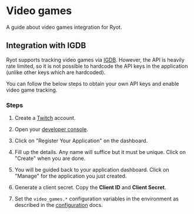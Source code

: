 # Video games

A guide about video games integration for Ryot.

## Integration with IGDB

Ryot supports tracking video games via [IGDB](https://www.igdb.com/). However,
the API is heavily rate limited, so it is not possible to hardcode the API keys
in the application (unlike other keys which are hardcoded).

You can follow the below steps to obtain your own API keys and enable video game tracking.

### Steps

1. Create a [Twitch](https://twitch.tv) account.

2. Open your [developer console](https://dev.twitch.tv/console).

3. Click on "Register Your Application" on the dashboard.

4. Fill up the details. Any name will suffice but it must be unique. Click on "Create"
   when you are done.

5. You will be guided back to your application dashboard. Click on "Manage" for
   the application you just created.

6. Generate a client secret. Copy the **Client ID** and **Client Secret**.

7. Set the `video_games.*` configuration variables in the environment as
   described in the [configuration](../configuration.md#important-parameters) docs.
